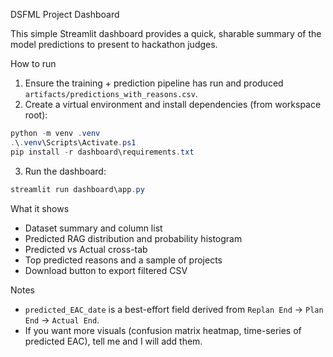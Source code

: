 DSFML Project Dashboard

This simple Streamlit dashboard provides a quick, sharable summary of the model predictions to present to hackathon judges.

How to run

1. Ensure the training + prediction pipeline has run and produced `artifacts/predictions_with_reasons.csv`.
2. Create a virtual environment and install dependencies (from workspace root):

```powershell
python -m venv .venv
.\.venv\Scripts\Activate.ps1
pip install -r dashboard\requirements.txt
```

3. Run the dashboard:

```powershell
streamlit run dashboard\app.py
```

What it shows
- Dataset summary and column list
- Predicted RAG distribution and probability histogram
- Predicted vs Actual cross-tab
- Top predicted reasons and a sample of projects
- Download button to export filtered CSV

Notes
- `predicted_EAC_date` is a best-effort field derived from `Replan End` -> `Plan End` -> `Actual End`.
- If you want more visuals (confusion matrix heatmap, time-series of predicted EAC), tell me and I will add them.
